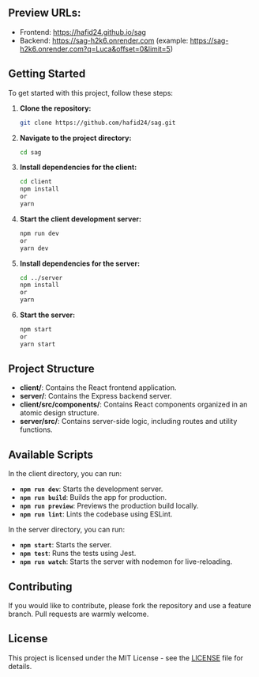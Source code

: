 
## Preview URLs: 
   - Frontend: https://hafid24.github.io/sag  
   - Backend: https://sag-h2k6.onrender.com (example: https://sag-h2k6.onrender.com?q=Luca&offset=0&limit=5)

## Getting Started

To get started with this project, follow these steps:

1. **Clone the repository:**

   ```bash
   git clone https://github.com/hafid24/sag.git
   ```

2. **Navigate to the project directory:**

   ```bash
   cd sag
   ```

3. **Install dependencies for the client:**

   ```bash
   cd client
   npm install
   or
   yarn
   ```

4. **Start the client development server:**

   ```bash
   npm run dev
   or
   yarn dev
   ```

5. **Install dependencies for the server:**

   ```bash
   cd ../server
   npm install
   or
   yarn
   ```

6. **Start the server:**

   ```bash
   npm start
   or
   yarn start
   ```

## Project Structure

- **client/**: Contains the React frontend application.
- **server/**: Contains the Express backend server.
- **client/src/components/**: Contains React components organized in an atomic design structure.
- **server/src/**: Contains server-side logic, including routes and utility functions.

## Available Scripts

In the client directory, you can run:

- **`npm run dev`**: Starts the development server.
- **`npm run build`**: Builds the app for production.
- **`npm run preview`**: Previews the production build locally.
- **`npm run lint`**: Lints the codebase using ESLint.

In the server directory, you can run:

- **`npm start`**: Starts the server.
- **`npm test`**: Runs the tests using Jest.
- **`npm run watch`**: Starts the server with nodemon for live-reloading.

## Contributing

If you would like to contribute, please fork the repository and use a feature branch. Pull requests are warmly welcome.

## License

This project is licensed under the MIT License - see the [LICENSE](LICENSE) file for details.
